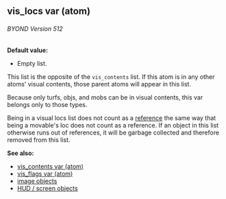 ## vis_locs var (atom) 
###### BYOND Version 512

<!-- -->
**Default value:**
+   Empty list.


This list is the opposite of the `vis_contents` list. If this
atom is in any other atoms\' visual contents, those parent atoms will
appear in this list. 

Because only turfs, objs, and mobs can be
in visual contents, this var belongs only to those types. 

Being
in a visual locs list does not count as a [reference](/ref/DM/garbage.md)  the
same way that being a movable\'s loc does not count as a reference. If
an object in this list otherwise runs out of references, it will be
garbage collected and therefore removed from this list.

**See also:**
+   [vis_contents var (atom)](/ref/atom/var/vis_contents.md) 
+   [vis_flags var (atom)](/ref/atom/var/vis_flags.md) 
+   [image objects](/ref/image.md) 
+   [HUD / screen objects](/ref/%7Bnotes%7D/HUD.md) 